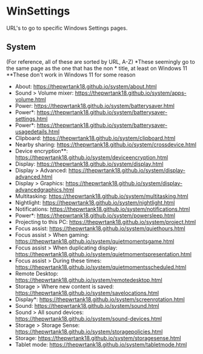 # WinSettings
URL's to go to specific Windows Settings pages.

## System
(For reference, all of these are sorted by URL, A-Z)
*These seemingly go to the same page as the one that has the non * title, at least on Windows 11
**These don't work in Windows 11 for some reason
* About: https://thepwrtank18.github.io/system/about.html
* Sound > Volume mixer: https://thepwrtank18.github.io/system/apps-volume.html
* Power: https://thepwrtank18.github.io/system/batterysaver.html
* Power*: https://thepwrtank18.github.io/system/batterysaver-settings.html
* Power*: https://thepwrtank18.github.io/system/batterysaver-usagedetails.html
* Clipboard: https://thepwrtank18.github.io/system/clipboard.html
* Nearby sharing: https://thepwrtank18.github.io/system/crossdevice.html
* Device encryption**: https://thepwrtank18.github.io/system/deviceencryption.html
* Display: https://thepwrtank18.github.io/system/display.html
* Display > Advanced: https://thepwrtank18.github.io/system/display-advanced.html
* Display > Graphics: https://thepwrtank18.github.io/system/display-advancedgraphics.html
* Multitasking: https://thepwrtank18.github.io/system/multitasking.html
* Nightlight: https://thepwrtank18.github.io/system/nightlight.html
* Notifications: https://thepwrtank18.github.io/system/notifications.html
* Power*: https://thepwrtank18.github.io/system/powersleep.html
* Projecting to this PC: https://thepwrtank18.github.io/system/project.html
* Focus assist: https://thepwrtank18.github.io/system/quiethours.html
* Focus assist > When gaming: https://thepwrtank18.github.io/system/quietmomentsgame.html
* Focus assist > When duplicating display: https://thepwrtank18.github.io/system/quietmomentspresentation.html
* Focus assist > During these times: https://thepwrtank18.github.io/system/quietmomentsscheduled.html
* Remote Desktop: https://thepwrtank18.github.io/system/remotedesktop.html
* Storage > Where new content is saved: https://thepwrtank18.github.io/system/savelocations.html
* Display*: https://thepwrtank18.github.io/system/screenrotation.html
* Sound: https://thepwrtank18.github.io/system/sound.html
* Sound > All sound devices: https://thepwrtank18.github.io/system/sound-devices.html
* Storage > Storage Sense: https://thepwrtank18.github.io/system/storagepolicies.html
* Storage: https://thepwrtank18.github.io/system/storagesense.html
* Tablet mode: https://thepwrtank18.github.io/system/tabletmode.html